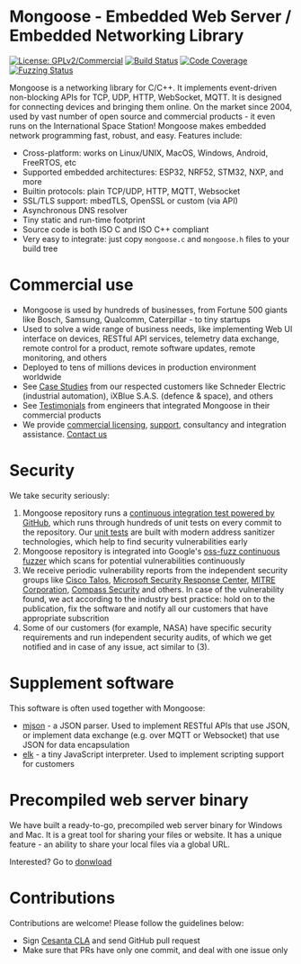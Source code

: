 # Mongoose - Embedded Web Server / Embedded Networking Library

[![License: GPLv2/Commercial](https://img.shields.io/badge/License-GPLv2%20or%20Commercial-green.svg)](https://opensource.org/licenses/gpl-2.0.php)
[![Build Status]( https://github.com/cesanta/mongoose/workflows/build/badge.svg)](https://github.com/cesanta/mongoose/actions)
[![Code Coverage](https://codecov.io/gh/cesanta/mongoose/branch/master/graph/badge.svg)](https://codecov.io/gh/cesanta/mongoose)
[![Fuzzing Status](https://oss-fuzz-build-logs.storage.googleapis.com/badges/mongoose.svg)](https://bugs.chromium.org/p/oss-fuzz/issues/list?sort=-opened&can=1&q=proj:mongoose)

Mongoose is a networking library for C/C++. It implements event-driven
non-blocking APIs for TCP, UDP, HTTP, WebSocket, MQTT.  It is designed for
connecting devices and bringing them online. On the market since 2004, used by
vast number of open source and commercial products - it even runs on the
International Space Station!  Mongoose makes embedded network programming fast,
robust, and easy. Features include:

- Cross-platform: works on Linux/UNIX, MacOS, Windows, Android, FreeRTOS, etc
- Supported embedded architectures: ESP32, NRF52, STM32, NXP, and more
- Builtin protocols: plain TCP/UDP, HTTP, MQTT, Websocket
- SSL/TLS support: mbedTLS, OpenSSL or custom (via API)
- Asynchronous DNS resolver
- Tiny static and run-time footprint
- Source code is both ISO C and ISO C++ compliant
- Very easy to integrate: just copy `mongoose.c` and `mongoose.h` files to your build tree


# Commercial use
- Mongoose is used by hundreds of businesses, from Fortune 500 giants like
  Bosch, Samsung, Qualcomm, Caterpillar - to tiny startups
- Used to solve a wide range of business needs, like implementing Web UI
  interface on devices, RESTful API services, telemetry data exchange, remote
  control for a product, remote software updates, remote monitoring, and others
- Deployed to tens of millions devices in production environment worldwide
- See [Case Studies](https://cesanta.com/case-studies.html) from our respected
  customers like Schneder Electric (industrial automation), iXBlue S.A.S.
  (defence & space), and others
- See [Testimonials](https://cesanta.com/testimonials.html) from engineers that
  integrated Mongoose in their commercial products
- We provide [commercial licensing](https://cesanta.com/licensing.html),
  [support](https://cesanta.com/support.html), consultancy and integration
  assistance. [Contact us](https://www.cesanta.com/contact.html)


# Security

We take security seriously:
1. Mongoose repository runs a
  [continuous integration test powered by GitHub](https://github.com/cesanta/mongoose/actions),
  which runs through hundreds of unit tests on every commit to the repository.
  Our [unit tests](https://github.com/cesanta/mongoose/tree/master/test)
  are built with modern address sanitizer technologies, which help to find
  security vulnerabilities early
2. Mongoose repository is integrated into Google's
  [oss-fuzz continuous fuzzer](https://bugs.chromium.org/p/oss-fuzz/issues/list?sort=-opened&can=1&q=proj:mongoose)
  which scans for potential vulnerabilities continuously
3.  We receive periodic vulnerability reports from the independent security
  groups like
  [Cisco Talos](https://www.cisco.com/c/en/us/products/security/talos.html),
  [Microsoft Security Response Center](https://www.microsoft.com/en-us/msrc),
  [MITRE Corporation](https://www.mitre.org/),
  [Compass Security](https://www.compass-security.com/en/) and others.
  In case of the vulnerability found, we act according to the industry best
  practice: hold on to the publication, fix the software and notify all our
  customers that have appropriate subscrition
4. Some of our customers (for example, NASA)
  have specific security requirements and run independent security audits,
  of which we get notified and in case of any issue, act similar to (3).

# Supplement software

This software is often used together with Mongoose:
- [mjson](https://github.com/cesanta/mjson) - a JSON parser. Used to implement
  RESTful APIs that use JSON, or implement data exchange (e.g. over MQTT
  or Websocket) that use JSON for data encapsulation
- [elk](https://github.com/cesanta/elk) - a tiny JavaScript interpreter.
  Used to implement scripting support for customers


# Precompiled web server binary

We have built a ready-to-go, precompiled web server binary for Windows
and Mac. It is a great tool for sharing your files or website. It has
a unique feature - an ability to share your local files via a global URL.

Interested? Go to [donwload](https://mongoose.ws/)

# Contributions

Contributions are welcome! Please follow the guidelines below:

- Sign [Cesanta CLA](https://cesanta.com/cla.html) and send GitHub pull request
- Make sure that PRs have only one commit, and deal with one issue only

